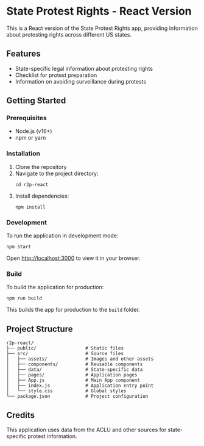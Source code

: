 # State Protest Rights - React Version

This is a React version of the State Protest Rights app, providing information about protesting rights across different US states.

## Features

- State-specific legal information about protesting rights
- Checklist for protest preparation
- Information on avoiding surveillance during protests

## Getting Started

### Prerequisites

- Node.js (v16+)
- npm or yarn

### Installation

1. Clone the repository
2. Navigate to the project directory:
   ```
   cd r2p-react
   ```
3. Install dependencies:
   ```
   npm install
   ```

### Development

To run the application in development mode:

```
npm start
```

Open [http://localhost:3000](http://localhost:3000) to view it in your browser.

### Build

To build the application for production:

```
npm run build
```

This builds the app for production to the `build` folder.

## Project Structure

```
r2p-react/
├── public/                  # Static files
├── src/                     # Source files
│   ├── assets/              # Images and other assets
│   ├── components/          # Reusable components
│   ├── data/                # State-specific data
│   ├── pages/               # Application pages
│   ├── App.js               # Main App component
│   ├── index.js             # Application entry point
│   └── style.css            # Global styles
└── package.json             # Project configuration
```

## Credits

This application uses data from the ACLU and other sources for state-specific protest information.
